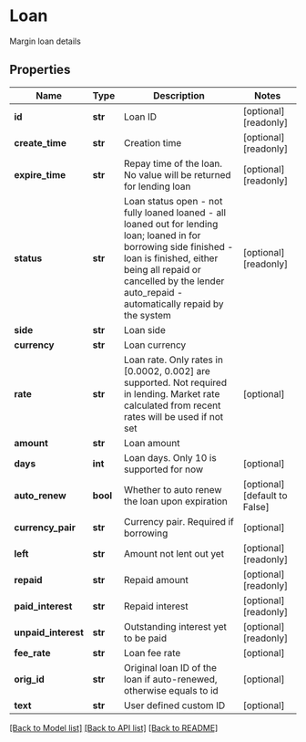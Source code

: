 # Loan

Margin loan details
## Properties
Name | Type | Description | Notes
------------ | ------------- | ------------- | -------------
**id** | **str** | Loan ID | [optional] [readonly] 
**create_time** | **str** | Creation time | [optional] [readonly] 
**expire_time** | **str** | Repay time of the loan. No value will be returned for lending loan | [optional] [readonly] 
**status** | **str** | Loan status  open - not fully loaned loaned - all loaned out for lending loan; loaned in for borrowing side finished - loan is finished, either being all repaid or cancelled by the lender auto_repaid - automatically repaid by the system | [optional] [readonly] 
**side** | **str** | Loan side | 
**currency** | **str** | Loan currency | 
**rate** | **str** | Loan rate. Only rates in [0.0002, 0.002] are supported.  Not required in lending. Market rate calculated from recent rates will be used if not set | [optional] 
**amount** | **str** | Loan amount | 
**days** | **int** | Loan days. Only 10 is supported for now | [optional] 
**auto_renew** | **bool** | Whether to auto renew the loan upon expiration | [optional] [default to False]
**currency_pair** | **str** | Currency pair. Required if borrowing | [optional] 
**left** | **str** | Amount not lent out yet | [optional] [readonly] 
**repaid** | **str** | Repaid amount | [optional] [readonly] 
**paid_interest** | **str** | Repaid interest | [optional] [readonly] 
**unpaid_interest** | **str** | Outstanding interest yet to be paid | [optional] [readonly] 
**fee_rate** | **str** | Loan fee rate | [optional] 
**orig_id** | **str** | Original loan ID of the loan if auto-renewed, otherwise equals to id | [optional] 
**text** | **str** | User defined custom ID | [optional] 

[[Back to Model list]](../README.md#documentation-for-models) [[Back to API list]](../README.md#documentation-for-api-endpoints) [[Back to README]](../README.md)


